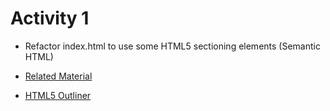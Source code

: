 
# Activity 1

- Refactor index.html to use some HTML5 sectioning elements (Semantic HTML)

- [Related Material](https://www.internetingishard.com/html-and-css/semantic-html/)
- [HTML5 Outliner](https://gsnedders.html5.org/outliner/)